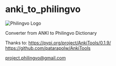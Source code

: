 # anki_to_philingvo

![Philingvo Logo](https://user-images.githubusercontent.com/108828980/177620920-a224e706-581a-4cfe-a0db-082f95e7a01a.png)

Converter from ANKI to Philingvo Dictionary

Thanks to:
https://pypi.org/project/AnkiTools/0.1.9/
https://github.com/patarapolw/AnkiTools

project.philingvo@gmail.com
